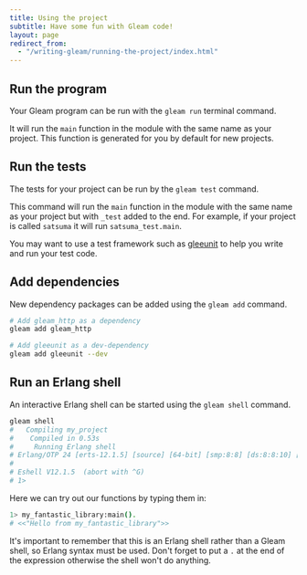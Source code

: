 ```yaml
---
title: Using the project
subtitle: Have some fun with Gleam code!
layout: page
redirect_from:
  - "/writing-gleam/running-the-project/index.html"
---
```


## Run the program

Your Gleam program can be run with the `gleam run` terminal command.

It will run the `main` function in the module with the same name as your
project. This function is generated for you by default for new projects.


## Run the tests

The tests for your project can be run by the `gleam test` command.

This command will run the `main` function in the module with the same name as
your project but with `_test` added to the end. For example, if your project is
called `satsuma` it will run `satsuma_test.main`.

You may want to use a test framework such as [gleeunit][gleeunit] to help you
write and run your test code.

[gleeunit]: https://github.com/lpil/gleeunit


## Add dependencies

New dependency packages can be added using the `gleam add` command.

```sh
# Add gleam_http as a dependency
gleam add gleam_http

# Add gleeunit as a dev-dependency
gleam add gleeunit --dev
```

## Run an Erlang shell

An interactive Erlang shell can be started using the `gleam shell` command.

```sh
gleam shell
#   Compiling my_project
#    Compiled in 0.53s
#     Running Erlang shell
# Erlang/OTP 24 [erts-12.1.5] [source] [64-bit] [smp:8:8] [ds:8:8:10] [async-threads:1]
# 
# Eshell V12.1.5  (abort with ^G)
# 1>
```

Here we can try out our functions by typing them in:

```sh
1> my_fantastic_library:main().
# <<"Hello from my_fantastic_library">>
```

It's important to remember that this is an Erlang shell rather than a Gleam
shell, so Erlang syntax must be used. Don't forget to put a `.` at the end of
the expression otherwise the shell won't do anything.
